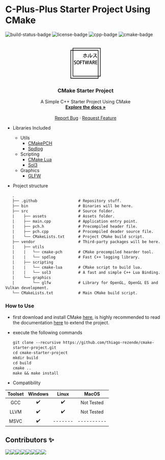 # C-Plus-Plus Starter Project Using CMake
![build-status-badge] ![license-badge] ![cpp-badge] ![cmake-badge]
<!-- PROJECT LOGO -->
<br />
<div align="center">
  <a href="https://github.com/thiago-rezende/cmake-starter-project">
    <img src=".gitlab/logo.png" alt="Logo" width="100" height="100">
  </a>

  <h3 align="center">CMake Starter Project</h3>
  <p align="center">
    A Simple C++ Starter Project Using CMake
    <br />
    <a href="#how-to-use"><strong>Explore the docs »</strong></a>
    <br />
    <br />
    <a href="https://github.com/thiago-rezende/cmake-starter-project/issues">Report Bug</a>
    ·
    <a href="https://github.com/thiago-rezende/cmake-starter-project/issues">Request Feature</a>
  </p>
</div>

 - Libraries Included
   - Utils
     - [CMakePCH][cmake-pch-url]
     - [Spdlog][spdlog-url]
   - Scripting
     - [CMake Lua][cmake-lua-url]
   	 - [Sol3][sol3-url]
   - Graphics
     - [GLFW][glfw-url]

 - Project structure
 ```
    .
    ├── .github                  # Repository stuff.
    ├── bin                      # Binaries will be here.
    ├── src                      # Source folder.
    |    ├── assets              # Assets folder.
    |    ├── main.cpp            # Application entry point.
    |    ├── pch.h               # Precompiled header file.
    |    ├── pch.cpp             # Procompiled deader source file.
    |    └── CMakeLists.txt      # Project CMake build script.
    ├── vendor                   # Third-party packages will be here.
    |    ├── utils
    |    |   └── cmake-pch       # CMake precompiled hearder tool.
    |    |   └── spdlog          # Fast C++ logging library.
    |    ├── scripting
    |    |   └── cmake-lua       # CMake script to build lua.
    |    |   └── sol3            # A fast and simple C++ Lua Binding.
    |    └── graphics
    |        └── glfw            # Library for OpenGL, OpenGL ES and Vulkan development.
    └── CMakeLists.txt           # Main CMake build script.
```
 ### How to Use
 - first download and install CMake [here][cmake-url], is highly recommended to read the documentation [here](https://cmake.org/cmake-tutorial/) to extend the project.
 - execute the following commands

     ```
     git clone --recursive https://github.com/thiago-rezende/cmake-starter-project.git
     cd cmake-starter-project
     mkdir build
     cd build
     cmake ..
     make && make install
     ```

 - Compatibility

 | Toolset | Windows |  Linux  |   MacOS    |
 | :-----: | :-----: | :-----: | :--------: |
 |   GCC   |    ✔️    |    ✔️    | Not Tested |
 |  LLVM   |    ✔️    |    ✔️    | Not Tested |
 |  MSVC   |    ✔️    | ------- | ---------- |

## Contributors ✨

[![](https://sourcerer.io/fame/thiago-rezende/thiago-rezende/cmake-starter-project/images/0)](https://sourcerer.io/fame/thiago-rezende/thiago-rezende/cmake-starter-project/links/0)[![](https://sourcerer.io/fame/thiago-rezende/thiago-rezende/cmake-starter-project/images/1)](https://sourcerer.io/fame/thiago-rezende/thiago-rezende/cmake-starter-project/links/1)[![](https://sourcerer.io/fame/thiago-rezende/thiago-rezende/cmake-starter-project/images/2)](https://sourcerer.io/fame/thiago-rezende/thiago-rezende/cmake-starter-project/links/2)[![](https://sourcerer.io/fame/thiago-rezende/thiago-rezende/cmake-starter-project/images/3)](https://sourcerer.io/fame/thiago-rezende/thiago-rezende/cmake-starter-project/links/3)[![](https://sourcerer.io/fame/thiago-rezende/thiago-rezende/cmake-starter-project/images/4)](https://sourcerer.io/fame/thiago-rezende/thiago-rezende/cmake-starter-project/links/4)[![](https://sourcerer.io/fame/thiago-rezende/thiago-rezende/cmake-starter-project/images/5)](https://sourcerer.io/fame/thiago-rezende/thiago-rezende/cmake-starter-project/links/5)[![](https://sourcerer.io/fame/thiago-rezende/thiago-rezende/cmake-starter-project/images/6)](https://sourcerer.io/fame/thiago-rezende/thiago-rezende/cmake-starter-project/links/6)[![](https://sourcerer.io/fame/thiago-rezende/thiago-rezende/cmake-starter-project/images/7)](https://sourcerer.io/fame/thiago-rezende/thiago-rezende/cmake-starter-project/links/7)

<!-- Links -->
[cmake-url]: https://cmake.org/
[cmake-pch-url]: https://github.com/larsch/cmake-precompiled-header.git
[cmake-lua-url]: https://gitlab.com/thiago-rezende/cmake-lua.git
[sol3-url]: https://github.com/thephd/sol2
[spdlog-url]: https://github.com/gabime/spdlog
[glfw-url]: https://github.com/glfw/glfw

<!-- Badges -->
[license-badge]: https://img.shields.io/badge/license-MIT-blue.svg?style=flat-square
[cmake-badge]: https://img.shields.io/badge/CMake-3.10.0-blueviolet.svg?style=flat-square
[cpp-badge]: https://img.shields.io/badge/C++-17-orange.svg?style=flat-square
[build-status-badge]: https://img.shields.io/gitlab/pipeline/thiago-rezende/cmake-starter-project/master?style=flat-square
